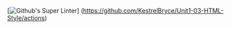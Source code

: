 [![Github's Super Linter](https://github.com/KestrelBryce/Unit1-03-HTML-Style/workflows/Github's%20Super%20Linter/badge.svg)] (https://github.com/KestrelBryce/Unit1-03-HTML-Style/actions)